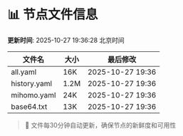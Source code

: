 # 📊 节点文件信息

**更新时间**: 2025-10-27 19:36:28 北京时间

| 文件名 | 大小 | 最后修改 |
|--------|------|----------|
| all.yaml | 16K | 2025-10-27 19:36 |
| history.yaml | 1.2M | 2025-10-27 19:36 |
| mihomo.yaml | 24K | 2025-10-27 19:36 |
| base64.txt | 13K | 2025-10-27 19:36 |

> 🔄 文件每30分钟自动更新，确保节点的新鲜度和可用性
